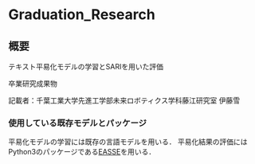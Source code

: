 # Graduation_Research

##  概要

テキスト平易化モデルの学習とSARIを用いた評価

卒業研究成果物

記載者：千葉工業大学先進工学部未来ロボティクス学科藤江研究室 伊藤雪

### 使用している既存モデルとパッケージ
平易化モデルの学習には既存の言語モデルを用いる．
平易化結果の評価にはPython3のパッケージである[EASSE](https://github.com/feralvam/easse)を用いる．


